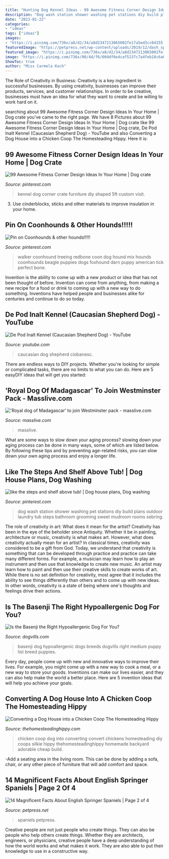 ```yaml
---
title: "Hunting Dog Kennel Ideas - 99 Awesome Fitness Corner Design Ideas In Your Home"
description: "Dog wash station shower washing pet stations diy build plans outdoor laundry tub steps bathroom grooming sweet mudroom rooms sebring"
date: "2023-01-22"
categories:
- "ideas"
tags: ["ideas"]
images:
- "https://i.pinimg.com/736x/a8/d2/34/a8d2347213065002fe17a5ed3cc0d155--redbone-coonhound-treeing-walker-coonhound-puppy.jpg"
featuredImage: "https://petpress.net/wp-content/uploads/2019/12/dash_springerspaniel_75223589_163529701706609_3183300809685778622_n.jpg"
featured_image: "https://i.pinimg.com/736x/a8/d2/34/a8d2347213065002fe17a5ed3cc0d155--redbone-coonhound-treeing-walker-coonhound-puppy.jpg"
image: "https://i.pinimg.com/736x/00/4d/f6/004df6e4caf5237c7a4feb18c6a6bdb9.jpg"
ShowToc: true
author: "Miss Carmela Koch"
---
```



The Role of Creativity in Business:
Creativity is a key ingredient in successful businesses. By using creativity, businesses can improve their products, services, and customer relationships. In order to be creative, businesses must have an idea for what they want to create and be willing to work hard on it.

	

		
searching about 99 Awesome Fitness Corner Design Ideas In Your Home | Dog crate you've came to the right page. We have 8 Pictures about 99 Awesome Fitness Corner Design Ideas In Your Home | Dog crate like 99 Awesome Fitness Corner Design Ideas In Your Home | Dog crate, De Pod Inalt Kennel (Caucasian Shepherd Dog) - YouTube and also Converting a Dog House into a Chicken Coop The Homesteading Hippy. Here it is:
		
    
## 99 Awesome Fitness Corner Design Ideas In Your Home | Dog Crate

<img loading=lazy src="https://i.pinimg.com/736x/00/0e/4e/000e4e1b1349622c02857ee1ad035c2e.jpg" onerror="this.onerror=null;this.src='https://tse2.mm.bing.net/th?id=OIP.rnkyfe7x46Ih1BFCPjq6VAHaJ4&amp;pid=15.1';" alt="99 Awesome Fitness Corner Design Ideas In Your Home | Dog crate">

_Source: pinterest.com_

>kennel dog corner crate furniture diy shaped 5ft custom visit. 

	

3. Use cinderblocks, sticks and other materials to improve insulation in your home.

    
## Pin On Coonhounds &amp; Other Hounds!!!!!

<img loading=lazy src="https://i.pinimg.com/736x/a8/d2/34/a8d2347213065002fe17a5ed3cc0d155--redbone-coonhound-treeing-walker-coonhound-puppy.jpg" onerror="this.onerror=null;this.src='https://tse3.mm.bing.net/th?id=OIP.NVgdDgjNJe-dsIeRE5-ltQHaJ4&amp;pid=15.1';" alt="Pin on Coonhounds &amp; other hounds!!!!!">

_Source: pinterest.com_

>walker coonhound treeing redbone coon dog hound mix hounds coonhounds beagle puppies dogs foxhound darn puppy american tick perfect bone. 

	

Invention is the ability to come up with a new product or idea that has not been thought of before. Invention can come from anything, from making a new recipe for a food or drink to coming up with a new way to do something. Inventions have helped people and businesses alike for centuries and continue to do so today.

    
## De Pod Inalt Kennel (Caucasian Shepherd Dog) - YouTube

<img loading=lazy src="http://i.ytimg.com/vi/T8aLqSRzSP4/hqdefault.jpg" onerror="this.onerror=null;this.src='https://tse3.mm.bing.net/th?id=OIP.pJyyDmSGL4agotKiCnHaogHaFj&amp;pid=15.1';" alt="De Pod Inalt Kennel (Caucasian Shepherd Dog) - YouTube">

_Source: youtube.com_

>caucasian dog shepherd ciobanesc. 

	

There are endless ways to DIY projects. Whether you're looking for simple or complicated tasks, there are no limits to what you can do. Here are 5 easyDIY ideas that will get you started: 

    
## &#039;Royal Dog Of Madagascar&#039; To Join Westminster Pack - Masslive.com

<img loading=lazy src="https://www.masslive.com/resizer/TaQ7YSaAgTmWAi9uB8_g0o-mzyo=/1280x0/smart/advancelocal-adapter-image-uploads.s3.amazonaws.com/image.masslive.com/home/mass-media/width2048/img/living_impact/photo/coton-de-tulear-ad269fbf7e6eca00.jpg" onerror="this.onerror=null;this.src='https://tse3.mm.bing.net/th?id=OIP.fa-IAceKfsRqhtw-AIp_hAHaE3&amp;pid=15.1';" alt="&#039;Royal dog of Madagascar&#039; to join Westminster pack - masslive.com">

_Source: masslive.com_

>masslive. 

	

What are some ways to slow down your aging process?
slowing down your aging process can be done in many ways, some of which are listed below. By following these tips and by preventing age-related risks, you can slow down your own aging process and enjoy a longer life.

    
## Like The Steps And Shelf Above Tub! | Dog House Plans, Dog Washing

<img loading=lazy src="https://i.pinimg.com/736x/00/4d/f6/004df6e4caf5237c7a4feb18c6a6bdb9.jpg" onerror="this.onerror=null;this.src='https://tse2.mm.bing.net/th?id=OIP.AQ5kxu6DGPEndssB1nIaJgHaLE&amp;pid=15.1';" alt="like the steps and shelf above tub! | Dog house plans, Dog washing">

_Source: pinterest.com_

>dog wash station shower washing pet stations diy build plans outdoor laundry tub steps bathroom grooming sweet mudroom rooms sebring. 

	

The role of creativity in art: What does it mean for the artist?
Creativity has been in the eye of the beholder since Antiquity. Whether it be in painting, architecture or music, creativity is what makes art. However, what does creativity actually mean for an artist? In classical times, creativity was considered to be a gift from God. Today, we understand that creativity is something that can be developed through practice and practice can take many different forms. For example, a musician may learn how to play an instrument and then use that knowledge to create new music. An artist may learn how to paint and then use their creative skills to create works of art. While there is no set definition for creativity, most agree that it includes the ability to see things differently than others and to come up with new ideas. In other words, creativity is a state of being where one's thoughts and feelings drive their actions.

    
## Is The Basenji The Right Hypoallergenic Dog For You?

<img loading=lazy src="https://www.dogvills.com/wp-content/uploads/2015/08/basenji-725x1024.jpg" onerror="this.onerror=null;this.src='https://tse2.mm.bing.net/th?id=OIP.p8t-j8EAo4R4WXDfILM2ogHaKd&amp;pid=15.1';" alt="Is the Basenji the Right Hypoallergenic Dog For You?">

_Source: dogvills.com_

>basenji dog hypoallergenic dogs breeds dogvills right medium puppy list breed puppies. 

	

Every day, people come up with new and innovative ways to improve their lives. For example, you might come up with a new way to cook a meal, or a new way to store your goods. Inventions can make our lives easier, and they can also help make the world a better place. Here are 5 invention ideas that will help you achieve your goals.

    
## Converting A Dog House Into A Chicken Coop The Homesteading Hippy

<img loading=lazy src="https://thehomesteadinghippy.com/wp-content/uploads/2014/05/How-to-convert-a-dog-house-into-a-chicken-coop.jpg" onerror="this.onerror=null;this.src='https://tse4.mm.bing.net/th?id=OIP.IZcMG1ePhnoRrbvQQqPlwQHaKl&amp;pid=15.1';" alt="Converting a Dog House into a Chicken Coop The Homesteading Hippy">

_Source: thehomesteadinghippy.com_

>chicken coop dog into converting convert chickens homesteading diy coops silkie hippy thehomesteadinghippy homemade backyard adorable cheap build. 

	

-Add a seating area in the living room. This can be done by adding a sofa, chair, or any other piece of furniture that will add comfort and space.

    
## 14 Magnificent Facts About English Springer Spaniels | Page 2 Of 4

<img loading=lazy src="https://petpress.net/wp-content/uploads/2019/12/dash_springerspaniel_75223589_163529701706609_3183300809685778622_n.jpg" onerror="this.onerror=null;this.src='https://tse1.mm.bing.net/th?id=OIP.gqDIzX8ciG6vR9DnonLPtwHaJQ&amp;pid=15.1';" alt="14 Magnificent Facts About English Springer Spaniels | Page 2 of 4">

_Source: petpress.net_

>spaniels petpress. 

	

Creative people are not just people who create things. They can also be people who help others create things. Whether they are architects, engineers, or physicians, creative people have a deep understanding of how the world works and what makes it work. They are also able to put their knowledge to use in a constructive way.

